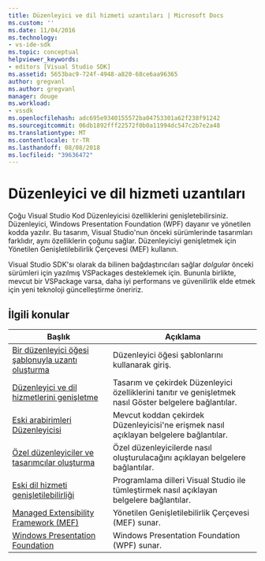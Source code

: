 ```yaml
---
title: Düzenleyici ve dil hizmeti uzantıları | Microsoft Docs
ms.custom: ''
ms.date: 11/04/2016
ms.technology:
- vs-ide-sdk
ms.topic: conceptual
helpviewer_keywords:
- editors [Visual Studio SDK]
ms.assetid: 5653bac9-724f-4948-a820-68ce6aa96365
author: gregvanl
ms.author: gregvanl
manager: douge
ms.workload:
- vssdk
ms.openlocfilehash: adc695e9340155572ba04753301a62f238f91242
ms.sourcegitcommit: 06db1892fff22572f0b0a11994dc547c2b7e2a48
ms.translationtype: MT
ms.contentlocale: tr-TR
ms.lasthandoff: 08/08/2018
ms.locfileid: "39636472"
---
```

# <a name="editor-and-language-service-extensions"></a>Düzenleyici ve dil hizmeti uzantıları
Çoğu Visual Studio Kod Düzenleyicisi özelliklerini genişletebilirsiniz. Düzenleyici, Windows Presentation Foundation (WPF) dayanır ve yönetilen kodda yazılır. Bu tasarım, Visual Studio'nun önceki sürümlerinde tasarımları farklıdır, aynı özelliklerin çoğunu sağlar. Düzenleyiciyi genişletmek için Yönetilen Genişletilebilirlik Çerçevesi (MEF) kullanın.  
  
 Visual Studio SDK'sı olarak da bilinen bağdaştırıcıları sağlar *dolgular* önceki sürümleri için yazılmış VSPackages desteklemek için. Bununla birlikte, mevcut bir VSPackage varsa, daha iyi performans ve güvenilirlik elde etmek için yeni teknoloji güncelleştirme öneririz.  
  
## <a name="related-topics"></a>İlgili konular  
  
|Başlık|Açıklama|  
|-----------|-----------------|  
|[Bir düzenleyici öğesi şablonuyla uzantı oluşturma](../extensibility/creating-an-extension-with-an-editor-item-template.md)|Düzenleyici öğesi şablonlarını kullanarak giriş.|  
|[Düzenleyici ve dil hizmetlerini genişletme](../extensibility/extending-the-editor-and-language-services.md)|Tasarım ve çekirdek Düzenleyici özelliklerini tanıtır ve genişletmek nasıl Göster belgelere bağlantılar.|  
|[Eski arabirimleri Düzenleyicisi](../extensibility/legacy-interfaces-in-the-editor.md)|Mevcut koddan çekirdek Düzenleyicisi'ne erişmek nasıl açıklayan belgelere bağlantılar.|  
|[Özel düzenleyiciler ve tasarımcılar oluşturma](../extensibility/creating-custom-editors-and-designers.md)|Özel düzenleyicilerde nasıl oluşturulacağını açıklayan belgelere bağlantılar.|  
|[Eski dil hizmeti genişletilebilirliği](../extensibility/internals/legacy-language-service-extensibility.md)|Programlama dilleri Visual Studio ile tümleştirmek nasıl açıklayan belgelere bağlantılar.|  
|[Managed Extensibility Framework (MEF)](/dotnet/framework/mef/index)|Yönetilen Genişletilebilirlik Çerçevesi (MEF) sunar.|  
|[Windows Presentation Foundation](/dotnet/framework/wpf/index)|Windows Presentation Foundation (WPF) sunar.|